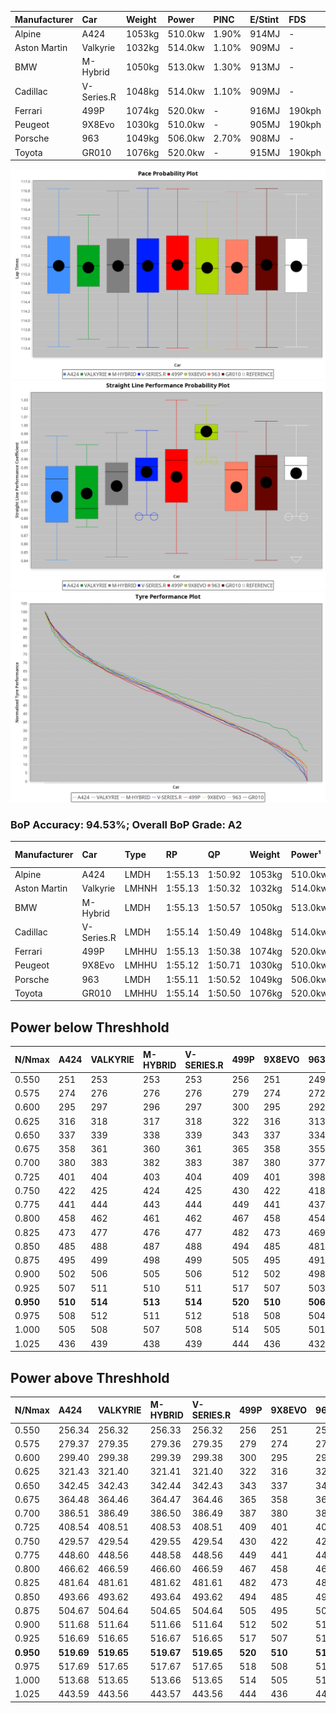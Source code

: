 | Manufacturer | Car        | Weight | Power   | PINC    | E/Stint | FDS     |
|:-|:-|:-|:-|:-|:-|:-|
| Alpine       | A424       | 1053kg | 510.0kw | 1.90%   | 914MJ   |    -    |
| Aston Martin | Valkyrie   | 1032kg | 514.0kw | 1.10%   | 909MJ   |    -    |
| BMW          | M-Hybrid   | 1050kg | 513.0kw | 1.30%   | 913MJ   |    -    |
| Cadillac     | V-Series.R | 1048kg | 514.0kw | 1.10%   | 909MJ   |    -    |
| Ferrari      | 499P       | 1074kg | 520.0kw |    -    | 916MJ   | 190kph  |
| Peugeot      | 9X8Evo     | 1030kg | 510.0kw |    -    | 905MJ   | 190kph  |
| Porsche      | 963        | 1049kg | 506.0kw | 2.70%   | 908MJ   |    -    |
| Toyota       | GR010      | 1076kg | 520.0kw |    -    | 915MJ   | 190kph  |

![PACECHART](./IMG/AUTO.png)
![STRAIGHTLINEPERFORMANCECHART](./IMG/AUTO_sp.png)
![TYREPERFORMANCECHART](./IMG/AUTO_tw.png)

### BoP Accuracy: 94.53%; Overall BoP Grade: A2
| Manufacturer | Car        | Type  | RP      | QP      | Weight | Power¹  | Threshhold | PINC    | Power²   | E/Stint | AVG Vmax  | FDS     | RDLC | L/Stint | BOP-Grade | Model Accuracy | Model Points | Match%  | SimDiff |
|:-|:-|:-|:-|:-|:-|:-|:-|:-|:-|:-|:-|:-|:-|:-|:-|:-|:-|:-|:-|
| Alpine       | A424       | LMDH  | 1:55.13 | 1:50.92 | 1053kg | 510.0kw | 210.0kph   | 1.90%   | 519.70kw |  914MJ  | 290.92kph |    -    | 1.02 | 34      | ~A1       | 98.45%         | 2220         | 97.46%  | +0.13   |
| Aston Martin | Valkyrie   | LMHNH | 1:55.13 | 1:50.32 | 1032kg | 514.0kw | 210.0kph   | 1.10%   | 519.70kw |  909MJ  | 292.73kph |    -    | 1.05 | 34      | +C2       | 100.00%        | 466          | 73.01%  | #       |
| BMW          | M-Hybrid   | LMDH  | 1:55.13 | 1:50.57 | 1050kg | 513.0kw | 210.0kph   | 1.30%   | 519.70kw |  913MJ  | 293.18kph |    -    | 1.02 | 34      | ~A1       | 100.00%        | 3339         | 100.00% | -0.05   |
| Cadillac     | V-Series.R | LMDH  | 1:55.14 | 1:50.49 | 1048kg | 514.0kw | 210.0kph   | 1.10%   | 519.70kw |  909MJ  | 294.90kph |    -    | 1.02 | 34      | ~A1       | 99.03%         | 6041         | 98.66%  | -0.24   |
| Ferrari      | 499P       | LMHHU | 1:55.13 | 1:50.38 | 1074kg | 520.0kw | 210.0kph   |    -    | 520.00kw |  916MJ  | 293.89kph | 190kph  | 1.03 | 34      | ~A1       | 99.97%         | 7286         | 100.00% | +0.59   |
| Peugeot      | 9X8Evo     | LMHHU | 1:55.12 | 1:50.71 | 1030kg | 510.0kw | 210.0kph   |    -    | 510.00kw |  905MJ  | 302.81kph | 190kph  | 1.03 | 34      | +B1       | 100.00%        | 1890         | 87.14%  | -0.12   |
| Porsche      | 963        | LMDH  | 1:55.11 | 1:50.52 | 1049kg | 506.0kw | 210.0kph   | 2.70%   | 519.70kw |  908MJ  | 292.85kph |    -    | 1.02 | 34      | ~A1       | 99.89%         | 15174        | 100.00% | +0.10   |
| Toyota       | GR010      | LMHHU | 1:55.14 | 1:50.50 | 1076kg | 520.0kw | 210.0kph   |    -    | 520.00kw |  915MJ  | 292.73kph | 190kph  | 1.03 | 34      | ~A1       | 99.82%         | 5457         | 100.00% | +0.56   |

## Power below Threshhold
| N/Nmax    | A424    | VALKYRIE | M-HYBRID | V-SERIES.R | 499P    | 9X8EVO  | 963     | GR010   |
|:-|:-|:-|:-|:-|:-|:-|:-|:-|
|  0.550    |  251    |  253     |  253     |  253       |  256    |  251    |  249    |  256    |
|  0.575    |  274    |  276     |  276     |  276       |  279    |  274    |  272    |  279    |
|  0.600    |  295    |  297     |  296     |  297       |  300    |  295    |  292    |  300    |
|  0.625    |  316    |  318     |  317     |  318       |  322    |  316    |  313    |  322    |
|  0.650    |  337    |  339     |  338     |  339       |  343    |  337    |  334    |  343    |
|  0.675    |  358    |  361     |  360     |  361       |  365    |  358    |  355    |  365    |
|  0.700    |  380    |  383     |  382     |  383       |  387    |  380    |  377    |  387    |
|  0.725    |  401    |  404     |  403     |  404       |  409    |  401    |  398    |  409    |
|  0.750    |  422    |  425     |  424     |  425       |  430    |  422    |  418    |  430    |
|  0.775    |  441    |  444     |  443     |  444       |  449    |  441    |  437    |  449    |
|  0.800    |  458    |  462     |  461     |  462       |  467    |  458    |  454    |  467    |
|  0.825    |  473    |  477     |  476     |  477       |  482    |  473    |  469    |  482    |
|  0.850    |  485    |  488     |  487     |  488       |  494    |  485    |  481    |  494    |
|  0.875    |  495    |  499     |  498     |  499       |  505    |  495    |  491    |  505    |
|  0.900    |  502    |  506     |  505     |  506       |  512    |  502    |  498    |  512    |
|  0.925    |  507    |  511     |  510     |  511       |  517    |  507    |  503    |  517    |
| **0.950** | **510** | **514**  | **513**  | **514**    | **520** | **510** | **506** | **520** |
|  0.975    |  508    |  512     |  511     |  512       |  518    |  508    |  504    |  518    |
|  1.000    |  505    |  508     |  507     |  508       |  514    |  505    |  501    |  514    |
|  1.025    |  436    |  439     |  438     |  439       |  444    |  436    |  432    |  444    |

## Power above Threshhold
| N/Nmax    | A424       | VALKYRIE   | M-HYBRID   | V-SERIES.R | 499P    | 9X8EVO  | 963        | GR010   |
|:-|:-|:-|:-|:-|:-|:-|:-|:-|
|  0.550    |  256.34    |  256.32    |  256.33    |  256.32    |  256    |  251    |  256.33    |  256    |
|  0.575    |  279.37    |  279.35    |  279.36    |  279.35    |  279    |  274    |  279.36    |  279    |
|  0.600    |  299.40    |  299.38    |  299.39    |  299.38    |  300    |  295    |  299.38    |  300    |
|  0.625    |  321.43    |  321.40    |  321.41    |  321.40    |  322    |  316    |  321.41    |  322    |
|  0.650    |  342.45    |  342.43    |  342.44    |  342.43    |  343    |  337    |  342.44    |  343    |
|  0.675    |  364.48    |  364.46    |  364.47    |  364.46    |  365    |  358    |  364.46    |  365    |
|  0.700    |  386.51    |  386.49    |  386.50    |  386.49    |  387    |  380    |  386.49    |  387    |
|  0.725    |  408.54    |  408.51    |  408.53    |  408.51    |  409    |  401    |  408.52    |  409    |
|  0.750    |  429.57    |  429.54    |  429.55    |  429.54    |  430    |  422    |  429.55    |  430    |
|  0.775    |  448.60    |  448.56    |  448.58    |  448.56    |  449    |  441    |  448.57    |  449    |
|  0.800    |  466.62    |  466.59    |  466.60    |  466.59    |  467    |  458    |  466.59    |  467    |
|  0.825    |  481.64    |  481.61    |  481.62    |  481.61    |  482    |  473    |  481.61    |  482    |
|  0.850    |  493.66    |  493.62    |  493.64    |  493.62    |  494    |  485    |  493.63    |  494    |
|  0.875    |  504.67    |  504.64    |  504.65    |  504.64    |  505    |  495    |  504.64    |  505    |
|  0.900    |  511.68    |  511.64    |  511.66    |  511.64    |  512    |  502    |  511.65    |  512    |
|  0.925    |  516.69    |  516.65    |  516.67    |  516.65    |  517    |  507    |  516.66    |  517    |
| **0.950** | **519.69** | **519.65** | **519.67** | **519.65** | **520** | **510** | **519.66** | **520** |
|  0.975    |  517.69    |  517.65    |  517.67    |  517.65    |  518    |  508    |  517.66    |  518    |
|  1.000    |  513.68    |  513.65    |  513.66    |  513.65    |  514    |  505    |  513.65    |  514    |
|  1.025    |  443.59    |  443.56    |  443.57    |  443.56    |  444    |  436    |  443.57    |  444    |
